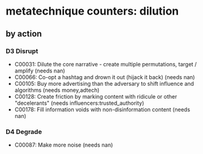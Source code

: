 # metatechnique counters: dilution

## by action


### D3 Disrupt
* C00031: Dilute the core narrative - create multiple permutations, target / amplify (needs nan)
* C00066: Co-opt a hashtag and drown it out (hijack it back) (needs nan)
* C00105: Buy more advertising than the adversary to shift influence and algorithms (needs money,adtech)
* C00128: Create friction by marking content with ridicule or other "decelerants" (needs influencers:trusted_authority)
* C00178: Fill information voids with non-disinformation content (needs nan)

### D4 Degrade
* C00087: Make more noise (needs nan)
